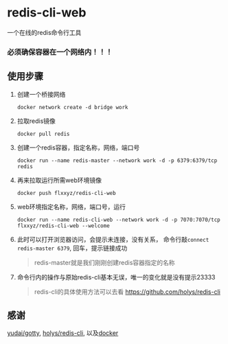 # redis-cli-web
一个在线的redis命令行工具

### 必须确保容器在一个网络内！！！

## 使用步骤

1. 创建一个桥接网络
    ```
    docker network create -d bridge work
    ```

2. 拉取redis镜像
    ```
    docker pull redis
    ```

3. 创建一个redis容器，指定名称，网络，端口号
    ```
    docker run --name redis-master --network work -d -p 6379:6379/tcp redis
    ```

4. 再来拉取运行所需web环境镜像
    ```
    docker push flxxyz/redis-cli-web
    ```

5. web环境指定名称，网络，端口号，运行
    ```
    docker run --name redis-cli-web --network work -d -p 7070:7070/tcp flxxyz/redis-cli-web --welcome
    ```

6. 此时可以打开浏览器访问，会提示未连接，没有关系， 命令行敲`connect redis-master 6379`, 回车，提示链接成功
    > redis-master就是我们刚刚创建redis容器指定的名称

7. 命令行内的操作与原始redis-cli基本无误，唯一的变化就是没有提示23333
    > redis-cli的具体使用方法可以去看 https://github.com/holys/redis-cli

## 感谢
[yudai/gotty](https://github.com/yudai/gotty), [holys/redis-cli](https://github.com/holys/redis-cli), 以及[docker](https://docker.io/)
